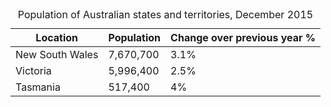 <table class="au-table">
    <caption class="au-table__caption">Population of Australian states and territories, December 2015</caption>
    <thead class="au-table__head">
        <tr class="au-table__row">
            <th scope="col" class="au-table__header au-table__header--width-50">Location</th>
            <th scope="col" class="au-table__header au-table__header--numeric au-table__header--width-25">Population</th>
            <th scope="col" class="au-table__header au-table__header--numeric au-table__header--width-25">Change over previous year %</th>
        </tr>
    </thead>
    <tbody class="au-table__body">
        <tr class="au-table__row">
            <td class="au-table__cell">New South Wales</td>
            <td class="au-table__cell au-table__cell--numeric">7,670,700</td>
            <td class="au-table__cell au-table__cell--numeric">3.1%</td>
        </tr>
        <tr class="au-table__row">
            <td class="au-table__cell">Victoria</td>
            <td class="au-table__cell au-table__cell--numeric">5,996,400</td>
            <td class="au-table__cell au-table__cell--numeric">2.5%</td>
        </tr>
        <tr class="au-table__row">
            <td class="au-table__cell">Tasmania</td>
            <td class="au-table__cell au-table__cell--numeric">517,400</td>
            <td class="au-table__cell au-table__cell--numeric">4%</td>
        </tr>
    </tbody>
</table>
